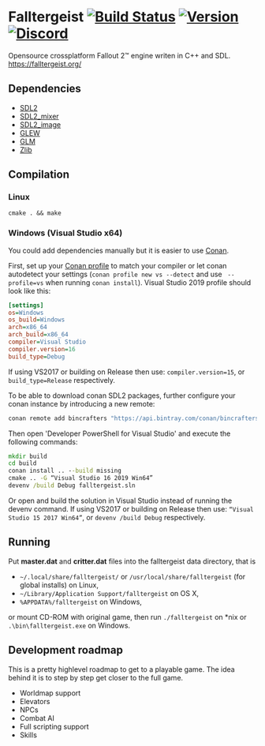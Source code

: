 Falltergeist [![Build Status](https://travis-ci.org/falltergeist/falltergeist.svg?branch=develop)](https://travis-ci.org/falltergeist/falltergeist) [![Version](https://img.shields.io/github/release/falltergeist/falltergeist.svg)](https://github.com/falltergeist/falltergeist/releases/latest) [![Discord](https://img.shields.io/discord/401990446747877376.svg)](https://discord.gg/jxs6WRq)
============

Opensource crossplatform Fallout 2™ engine writen in C++ and SDL.
https://falltergeist.org/

## Dependencies

- [SDL2](http://www.libsdl.org)
- [SDL2\_mixer](http://www.libsdl.org/projects/SDL_mixer/)
- [SDL2\_image](http://www.libsdl.org/projects/SDL_image/)
- [GLEW](http://glew.sourceforge.net/)
- [GLM](http://glm.g-truc.net/)
- [Zlib](http://www.zlib.net/)

## Compilation

### Linux

```console
cmake . && make
```

### Windows (Visual Studio x64)

You could add dependencies manually but it is easier to use [Conan](https://docs.conan.io/en/latest/howtos/vs2017_cmake.html). 

First, set up your [Conan profile](https://docs.conan.io/en/latest/reference/profiles.html) to match your compiler or let conan autodetect your settings (`conan profile new vs --detect` and use ` --profile=vs` when running `conan install`). Visual Studio 2019 profile should look like this:

```ini
[settings]
os=Windows
os_build=Windows
arch=x86_64
arch_build=x86_64
compiler=Visual Studio
compiler.version=16
build_type=Debug
```
If using VS2017 or building on Release then use: `compiler.version=15`, or `build_type=Release` respectively.

To be able to download conan SDL2 packages, further configure your conan instance by introducing a new remote:
```cmd
conan remote add bincrafters "https://api.bintray.com/conan/bincrafters/public-conan"
```

Then open 'Developer PowerShell for Visual Studio' and execute the following commands:

```cmd
mkdir build
cd build
conan install .. --build missing
cmake .. -G “Visual Studio 16 2019 Win64”
devenv /build Debug falltergeist.sln
```
Or open and build the solution in Visual Studio instead of running the devenv command.
If using VS2017 or building on Release then use: `“Visual Studio 15 2017 Win64”`, or `devenv /build Debug` respectively.


## Running

Put **master.dat** and **critter.dat** files into the falltergeist data directory, that is

* `~/.local/share/falltergeist/`  or `/usr/local/share/falltergeist` (for global installs) on Linux,
* `~/Library/Application Support/falltergeist` on OS X,
* `%APPDATA%/falltergeist` on Windows,

or mount CD-ROM with original game, then run `./falltergeist` on \*nix or `.\bin\falltergeist.exe` on Windows.

## Development roadmap

This is a pretty highlevel roadmap to get to a playable game. The idea behind it is to step by step get closer to the full game.

- Worldmap support
- Elevators
- NPCs
- Combat AI
- Full scripting support
- Skills
